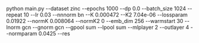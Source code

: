 python main.py --dataset zinc --epochs 1000  --dp 0.0 --batch_size 1024 --repeat 10  --lr 0.03  --nnnorm bn  --K 0.000472 --K2 7.04e-06 --lossparam 0.01922 --normK 0.008064 --normK2 0 --emb_dim 256 --warmstart 30  --lnorm gcn --gnorm gcn --gpool sum --lpool sum --mlplayer 2  --outlayer 4 --normparam 0.0425  --res 
